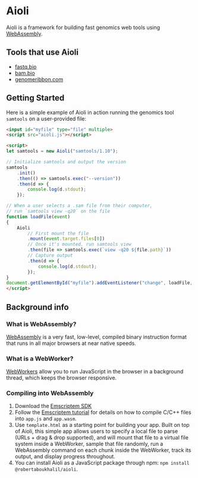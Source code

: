 # Aioli

Aioli is a framework for building fast genomics web tools using [WebAssembly](https://developer.mozilla.org/en-US/docs/WebAssembly).

## Tools that use Aioli

- [fastq.bio](https://github.com/robertaboukhalil/fastq.bio)
- [bam.bio](https://github.com/robertaboukhalil/bam.bio)
- [genomeribbon.com](https://github.com/MariaNattestad/Ribbon)

## Getting Started

Here is a simple example of Aioli in action running the genomics tool `samtools` on a user-provided file:

```html
<input id="myfile" type="file" multiple>
<script src="aioli.js"></script>

<script>
let samtools = new Aioli("samtools/1.10");

// Initialize samtools and output the version
samtools
    .init()
    .then(() => samtools.exec("--version"))
    .then(d => {
        console.log(d.stdout);
    });

// When a user selects a .sam file from their computer,
// run `samtools view -q20` on the file
function loadFile(event)
{
    Aioli
        // First mount the file
        .mount(event.target.files[0])
        // Once it's mounted, run samtools view
        .then(file => samtools.exec(`view -q20 ${file.path}`))
        // Capture output
        .then(d => {
            console.log(d.stdout);
        });
}
document.getElementById("myfile").addEventListener("change", loadFile, false);
</script>
```

## Background info

### What is WebAssembly?
[WebAssembly](https://developer.mozilla.org/en-US/docs/WebAssembly) is a very fast, low-level, compiled binary instruction format that runs in all major browsers at near native speeds.

### What is a WebWorker?
[WebWorkers](https://developer.mozilla.org/en-US/docs/Web/API/Web_Workers_API) allow you to run JavaScript in the browser in a background thread, which keeps the browser responsive.

### Compiling into WebAssembly
1. Download the [Emscriptem SDK](https://kripken.github.io/emscripten-site/docs/getting_started/downloads.html)
2. Follow the [Emscriptem tutorial](https://kripken.github.io/emscripten-site/docs/getting_started/Tutorial.html) for details on how to compile C/C++ files into `app.js` and `app.wasm`.
3. Use `template.html` as a starting point for building your app. Built on top of Aioli, this simple app allows users to specify a local file to parse (URLs + drag & drop supported), and will mount that file to a virtual file system inside a WebWorker, sample that file randomly, run a WebAssembly command on each chunk inside the WebWorker, track its output, and display progress throughout.
4. You can install Aioli as a JavaScript package through npm: `npm install @robertaboukhalil/aioli`.
